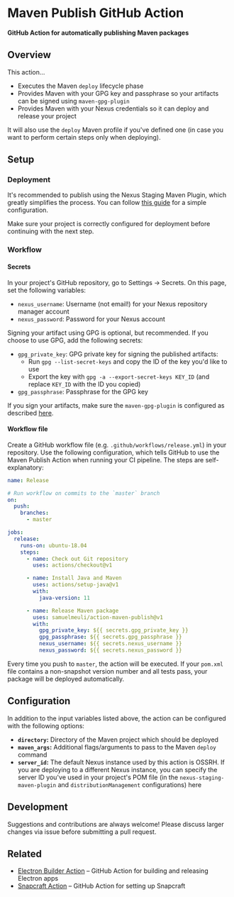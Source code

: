 # Maven Publish GitHub Action

**GitHub Action for automatically publishing Maven packages**

## Overview

This action…

- Executes the Maven `deploy` lifecycle phase
- Provides Maven with your GPG key and passphrase so your artifacts can be signed using `maven-gpg-plugin`
- Provides Maven with your Nexus credentials so it can deploy and release your project

It will also use the `deploy` Maven profile if you've defined one (in case you want to perform certain steps only when deploying).

## Setup

### Deployment

It's recommended to publish using the Nexus Staging Maven Plugin, which greatly simplifies the process. You can follow [this guide](./docs/deployment-setup.md) for a simple configuration.

Make sure your project is correctly configured for deployment before continuing with the next step.

### Workflow

#### Secrets

In your project's GitHub repository, go to Settings → Secrets. On this page, set the following variables:

- `nexus_username`: Username (not email!) for your Nexus repository manager account
- `nexus_password`: Password for your Nexus account

Signing your artifact using GPG is optional, but recommended. If you choose to use GPG, add the following secrets:

- `gpg_private_key`: GPG private key for signing the published artifacts:
  - Run `gpg --list-secret-keys` and copy the ID of the key you'd like to use
  - Export the key with `gpg -a --export-secret-keys KEY_ID` (and replace `KEY_ID` with the ID you copied)
- `gpg_passphrase`: Passphrase for the GPG key

If you sign your artifacts, make sure the `maven-gpg-plugin` is configured as described [here](https://github.com/samuelmeuli/action-maven-publish/blob/master/docs/deployment-setup.md#project-configuration).

#### Workflow file

Create a GitHub workflow file (e.g. `.github/workflows/release.yml`) in your repository. Use the following configuration, which tells GitHub to use the Maven Publish Action when running your CI pipeline. The steps are self-explanatory:

```yml
name: Release

# Run workflow on commits to the `master` branch
on:
  push:
    branches:
      - master

jobs:
  release:
    runs-on: ubuntu-18.04
    steps:
      - name: Check out Git repository
        uses: actions/checkout@v1

      - name: Install Java and Maven
        uses: actions/setup-java@v1
        with:
          java-version: 11

      - name: Release Maven package
        uses: samuelmeuli/action-maven-publish@v1
        with:
          gpg_private_key: ${{ secrets.gpg_private_key }}
          gpg_passphrase: ${{ secrets.gpg_passphrase }}
          nexus_username: ${{ secrets.nexus_username }}
          nexus_password: ${{ secrets.nexus_password }}
```

Every time you push to `master`, the action will be executed. If your `pom.xml` file contains a non-snapshot version number and all tests pass, your package will be deployed automatically.

## Configuration

In addition to the input variables listed above, the action can be configured with the following options:

- **`directory`:** Directory of the Maven project which should be deployed
- **`maven_args`:** Additional flags/arguments to pass to the Maven `deploy` command
- **`server_id`:** The default Nexus instance used by this action is OSSRH. If you are deploying to a different Nexus instance, you can specify the server ID you've used in your project's POM file (in the `nexus-staging-maven-plugin` and `distributionManagement` configurations) here

## Development

Suggestions and contributions are always welcome! Please discuss larger changes via issue before submitting a pull request.

## Related

- [Electron Builder Action](https://github.com/samuelmeuli/action-electron-builder) – GitHub Action for building and releasing Electron apps
- [Snapcraft Action](https://github.com/samuelmeuli/action-snapcraft) – GitHub Action for setting up Snapcraft
